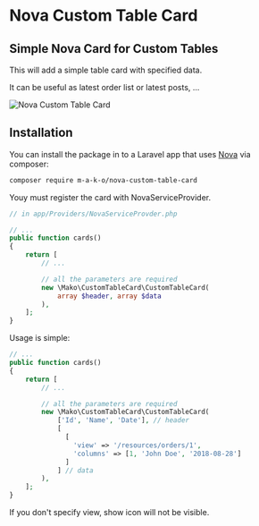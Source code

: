 # Nova Custom Table Card

## Simple Nova Card for Custom Tables 

This will add a simple table card with specified data.

It can be useful as latest order list or latest posts, ...

![Nova Custom Table Card](https://raw.githubusercontent.com/m-a-k-o/nova-custom-table-card/master/screenshot.png)

 ## Installation

You can install the package in to a Laravel app that uses [Nova](https://nova.laravel.com) via composer:

```bash
composer require m-a-k-o/nova-custom-table-card
```

Youy must register the card with NovaServiceProvider.

```php
// in app/Providers/NovaServiceProvder.php

// ...
public function cards()
{
    return [
        // ...

        // all the parameters are required
        new \Mako\CustomTableCard\CustomTableCard(
            array $header, array $data
        ),
    ];
}
```

Usage is simple:

```php
// ...
public function cards()
{
    return [
        // ...

        // all the parameters are required
        new \Mako\CustomTableCard\CustomTableCard(
            ['Id', 'Name', 'Date'], // header
            [
              [
                'view' => '/resources/orders/1',
                'columns' => [1, 'John Doe', '2018-08-28']
              ]
            ] // data
        ),
    ];
}
```

If you don't specify view, show icon will not be visible.



